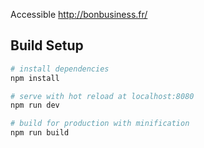 Accessible http://bonbusiness.fr/

## Build Setup

``` bash
# install dependencies
npm install

# serve with hot reload at localhost:8080
npm run dev

# build for production with minification
npm run build
```
